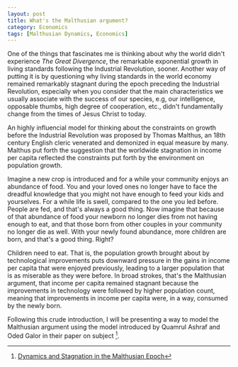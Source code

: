 ```yaml
---
layout: post
title: What's the Malthusian argument?
category: Economics
tags: [Malthusian Dynamics, Economics]
---
```


One of the things that fascinates me is thinking about why the world didn't experience *The Great Divergence*, the remarkable exponential growth in living standards following the Industrial Revolution, sooner. Another way of putting it is by questioning why living standards in the world economy remained remarkably stagnant during the epoch preceding the Industrial Revolution, especially when you consider that the main characteristics we usually associate with the success of our species, e.g, our intelligence, opposable thumbs, high degree of cooperation, etc., didn't fundamentally change from the times of Jesus Christ to today. 

An highly influencial model for thinking about the constraints on growth before the Industrial Revolution was proposed by Thomas Malthus, an 18th century English cleric venerated and demonized in equal measure by many. Malthus put forth the suggestion that the worldwide stagnation in income per capita reflected the constraints put forth by the environment on population growth. 

Imagine a new crop is introduced and for a while your community enjoys an abundance of food. You and your loved ones no longer have to face the dreadful knowledge that you might not have enough to feed your kids and yourselves. For a while life is swell, compared to the one you led before. People are fed, and that's always a good thing. Now imagine that because of that abundance of food your newborn no longer dies from not having enough to eat, and that those born from other couples in your community no longer die as well. With your newly found abundance, more children are born, and that's a good thing. Right? 

Children need to eat. That is, the population growth brought about by technological improvements puts downward pressure in the gains in income per capita that were enjoyed previously, leading to a larger population that is as miserable as they were before. In broad strokes, that's the Malthusian argument, that income per capita remained stagnant because the improvements in technology were followed by higher population count, meaning that improvements in income per capita were, in a way, consumed by the newly born. 

Following this crude introduction, I will be presenting a way to model the Malthusian argument using the model introduced  by Quamrul Ashraf and Oded Galor in their paper on subject  [^a]. 


[^a]:[Dynamics and Stagnation in the Malthusian Epoch](https://www.nber.org/papers/w17037) 
